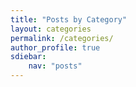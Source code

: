 ```yaml
---
title: "Posts by Category"
layout: categories
permalink: /categories/
author_profile: true
sdiebar:
    nav: "posts"
---
```

